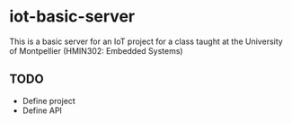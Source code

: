 # iot-basic-server
This is a basic server for an IoT project for a class taught at the University of Montpellier (HMIN302: Embedded Systems)

## TODO

- Define project
- Define API
